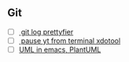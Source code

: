 ## Git
* [ ] [ git log prettyfier ](https://stackoverflow.com/questions/1057564/pretty-git-branch-graphs)
* [ ] [ pause yt from terminal xdotool ](https://askubuntu.com/questions/538168/can-i-pause-youtube-in-chrome-from-the-command-line)
* [ ] [UML in emacs, PlantUML](https://emacs.stackexchange.com/a/5555)
